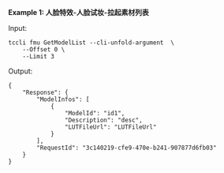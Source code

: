 **Example 1: 人脸特效-人脸试妆-拉起素材列表**



Input: 

```
tccli fmu GetModelList --cli-unfold-argument  \
    --Offset 0 \
    --Limit 3
```

Output: 
```
{
    "Response": {
        "ModelInfos": [
            {
                "ModelId": "id1",
                "Description": "desc",
                "LUTFileUrl": "LUTFileUrl"
            }
        ],
        "RequestId": "3c140219-cfe9-470e-b241-907877d6fb03"
    }
}
```

